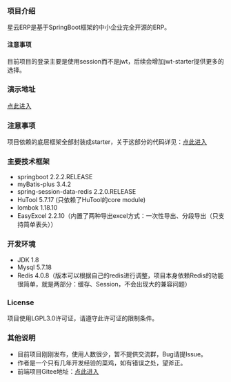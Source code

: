 ### 项目介绍
星云ERP是基于SpringBoot框架的中小企业完全开源的ERP。
#### 注意事项
目前项目的登录主要是使用session而不是jwt，后续会增加jwt-starter提供更多的选择。
### 演示地址
[点此进入][demoUrl]

### 注意事项
项目依赖的底层框架全部封装成starter，关于这部分的代码详见：[点此进入][juggGitee]

### 主要技术框架
* springboot 2.2.2.RELEASE
* myBatis-plus 3.4.2
* spring-session-data-redis 2.2.0.RELEASE
* HuTool 5.7.17 (只依赖了HuTool的core module)
* lombok 1.18.10
* EasyExcel 2.2.10（内置了两种导出excel方式：一次性导出、分段导出（只支持简单表头））

### 开发环境
* JDK 1.8
* Mysql 5.7.18
* Redis 4.0.8（版本可以根据自己的redis进行调整，项目本身依赖Redis的功能很简单，就是两部分：缓存、Session，不会出现大的兼容问题）

### License
项目使用LGPL3.0许可证，请遵守此许可证的限制条件。

### 其他说明
* 目前项目刚刚发布，使用人数很少，暂不提供交流群，Bug请提Issue。
* 作者是一个只有几年开发经验的菜鸡，如有错误之处，望斧正。
* 前端项目Gitee地址：[点此进入][frontGitee]

[frontGitee]: https://gitee.com/lframework/xingyun-front
[demoUrl]: http://erp.lframework.com
[juggGitee]: https://gitee.com/lframework/jugg
